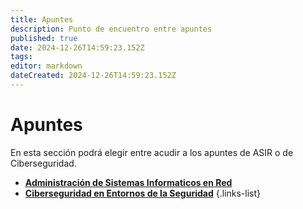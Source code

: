 ```yaml
---
title: Apuntes
description: Punto de encuentro entre apuntes
published: true
date: 2024-12-26T14:59:23.152Z
tags: 
editor: markdown
dateCreated: 2024-12-26T14:59:23.152Z
---
```


# Apuntes
En esta sección podrá elegir entre acudir a los apuntes de ASIR o de Ciberseguridad.
- [**Administración de Sistemas Informaticos en Red**](/apuntes/asir)
- [**Ciberseguridad en Entornos de la Seguridad**](/apuntes/ciber)
  {.links-list}